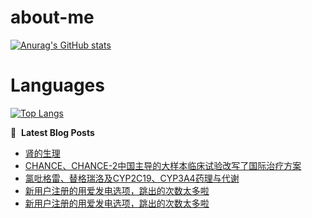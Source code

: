 # about-me
[![Anurag's GitHub stats](https://github-readme-stats.vercel.app/api?username=whitewatercn)](https://github.com/anuraghazra/github-readme-stats)

# Languages
[![Top Langs](https://github-readme-stats.vercel.app/api/top-langs/?username=whitewatercn)](https://github.com/anuraghazra/github-readme-stats)

📕 &nbsp;**Latest Blog Posts**
<!-- BLOG-POST-LIST:START -->
- [肾的生理](https://forum.beginner.center/t/topic/1001/1)
- [CHANCE、CHANCE-2中国主导的大样本临床试验改写了国际治疗方案](https://forum.beginner.center/t/topic/997/1)
- [氯吡格雷、替格瑞洛及CYP2C19、CYP3A4药理与代谢](https://forum.beginner.center/t/topic/996/1)
- [新用户注册的用爱发电选项，跳出的次数太多啦](https://forum.beginner.center/t/topic/981/4)
- [新用户注册的用爱发电选项，跳出的次数太多啦](https://forum.beginner.center/t/topic/981/2)
<!-- BLOG-POST-LIST:END -->

